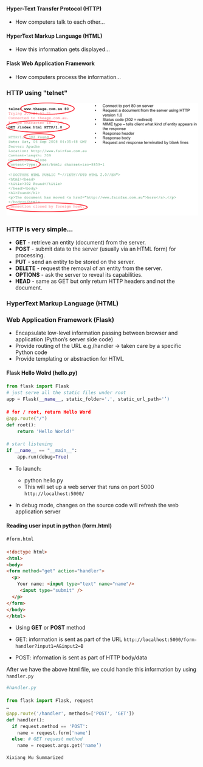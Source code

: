 #### Hyper-Text Transfer Protocol (HTTP)
  * How computers talk to each other…

#### HyperText Markup Language (HTML)
  * How this information gets displayed…

#### Flask Web Application Framework
  * How computers process the information…

### HTTP using "telnet"
![Screen Shot 2016-04-27 at 8.56.25 PM.png](resources/52EE44C61F51C6ECF3D701B62B4293FE.png)

### HTTP is very simple...
* **GET** - retrieve an entity (document) from the server.
* **POST** - submit data to the server (usually via an HTML form) for processing.
* **PUT** - send an entity to be stored on the server.
* **DELETE** - request the removal of an entity from the server.
* **OPTIONS** - ask the server to reveal its capabilities.
* **HEAD** - same as GET but only return HTTP headers and not the document.

### HyperText Markup Language (HTML)

### Web Application Framework (Flask)
* Encapsulate low-level information passing between browser and application (Python’s server side code)
* Provide routing of the URL
e.g /handler -> taken care by a specific Python code
* Provide templating or abstraction for HTML

#### Flask Hello Wolrd (hello.py)

```python
from flask import Flask
# just serve all the static files under root
app = Flask(__name__, static_folder='.', static_url_path='’)

# for / root, return Hello Word
@app.route("/")
def root():
    return 'Hello World!'

# start listening
if __name__ == "__main__":
    app.run(debug=True)
```

* To launch:
  * python hello.py
  * This will set up a web server that runs on port 5000 `http://localhost:5000/`

* In debug mode, changes on the source code will refresh the web application server

#### Reading user input in python (form.html)

```html
#form.html

<!doctype html>
<html>
<body>
<form method="get" action="handler">
  <p>
    Your name: <input type="text" name="name"/>
     <input type="submit" />
  </p>
</form>
</body>
</html>
```

* Using **GET** or **POST** method

* GET: information is sent as part of the URL `http://localhost:5000/form-handler?input1=A&input2=B`

* POST: information is sent as part of HTTP body/data

After we have the above html file, we could handle this information by using `handler.py`

```python
#handler.py

from flask import Flask, request 
…
@app.route('/handler', methods=['POST', 'GET'])
def handler():
  if request.method == 'POST':
    name = request.form['name']
  else: # GET request method
    name = request.args.get('name’)
```

`Xixiang Wu Summarized`